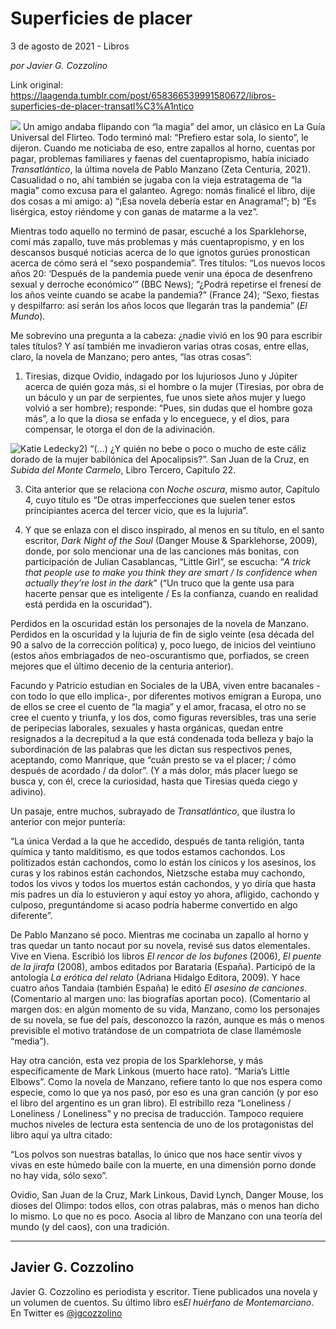 # Superficies de placer



3 de agosto de 2021 - Libros

_por Javier G. Cozzolino_

Link original: https://laagenda.tumblr.com/post/658366539991580672/libros-superficies-de-placer-transatl%C3%A1ntico

![](https://64.media.tumblr.com/6c77ab1293e1c2f9a56d28220fc6bc85/c9a53b9f81c021bd-aa/s500x750/b56e8c3863e96d113fa1171d626b03aae658fd1f.jpg)
Un amigo andaba flipando con “la magia” del amor, un clásico en La Guía Universal del Flirteo. Todo terminó mal: “Prefiero estar sola, lo siento”, le dijeron. Cuando me noticiaba de eso, entre zapallos al horno, cuentas por pagar, problemas familiares y faenas del cuentapropismo, había iniciado *Transatlántico*, la última novela de Pablo Manzano (Zeta Centuria, 2021). Casualidad o no, ahí también se jugaba con la vieja estratagema de “la magia” como excusa para el galanteo. Agrego: nomás finalicé el libro, dije dos cosas a mi amigo: a) “¡Esa novela debería estar en Anagrama!”; b) “Es lisérgica, estoy riéndome y con ganas de matarme a la vez”. 

Mientras todo aquello no terminó de pasar, escuché a los Sparklehorse, comí más zapallo, tuve más problemas y más cuentapropismo, y en los descansos busqué noticias acerca de lo que ignotos gurúes pronostican acerca de cómo será el “sexo pospandemia”. Tres títulos: “Los nuevos locos años 20: ‘Después de la pandemia puede venir una época de desenfreno sexual y derroche económico’” (BBC News); “¿Podrá repetirse el frenesí de los años veinte cuando se acabe la pandemia?” (France 24); “Sexo, fiestas y despilfarro: así serán los años locos que llegarán tras la pandemia” (*El Mundo*). 

Me sobrevino una pregunta a la cabeza: ¿nadie vivió en los 90 para escribir tales títulos? Y así también me invadieron varias otras cosas, entre ellas, claro, la novela de Manzano; pero antes, “las otras cosas”: 

1) Tiresias, dizque Ovidio, indagado por los lujuriosos Juno y Júpiter acerca de quién goza más, si el hombre o la mujer (Tiresias, por obra de un báculo y un par de serpientes, fue unos siete años mujer y luego volvió a ser hombre); responde: “Pues, sin dudas que el hombre goza más”, a lo que la diosa se enfada y lo enceguece, y el dios, para compensar, le otorga el don de la adivinación. 

![Katie Ledecky](https://64.media.tumblr.com/8fc2ada1a3768e2f5fb9c8b3decb1820/c9a53b9f81c021bd-ba/s400x600/101f690361f1b62d01b41cf279cecee774621a2f.jpg)2) “(…) ¿Y quién no bebe o poco o mucho de este cáliz dorado de la mujer babilónica del Apocalipsis?”. San Juan de la Cruz, en *Subida del Monte Carmelo*, Libro Tercero, Capítulo 22. 

3) Cita anterior que se relaciona con *Noche oscura*, mismo autor, Capítulo 4, cuyo título es “De otras imperfecciones que suelen tener estos principiantes acerca del tercer vicio, que es la lujuria”. 

4) Y que se enlaza con el disco inspirado, al menos en su título, en el santo escritor, *Dark Night of the Soul* (Danger Mouse & Sparklehorse, 2009), donde, por solo mencionar una de las canciones más bonitas, con participación de Julian Casablancas, “Little Girl”, se escucha: “*A trick that people use to make you think they are smart / Is confidence when actually they’re lost in the dark*” (“Un truco que la gente usa para hacerte pensar que es inteligente / Es la confianza, cuando en realidad está perdida en la oscuridad”). 

Perdidos en la oscuridad están los personajes de la novela de Manzano. Perdidos en la oscuridad y la lujuria de fin de siglo veinte (esa década del 90 a salvo de la corrección política) y, poco luego, de inicios del veintiuno (estos años embriagados de neo-oscurantismo que, porfiados, se creen mejores que el último decenio de la centuria anterior). 

Facundo y Patricio estudian en Sociales de la UBA, viven entre bacanales -con todo lo que ello implica-, por diferentes motivos emigran a Europa, uno de ellos se cree el cuento de “la magia” y el amor, fracasa, el otro no se cree el cuento y triunfa, y los dos, como figuras reversibles, tras una serie de peripecias laborales, sexuales y hasta orgánicas, quedan entre resignados a la decrepitud a la que está condenada toda belleza y bajo la subordinación de las palabras que les dictan sus respectivos penes, aceptando, como Manrique, que “cuán presto se va el placer; / cómo después de acordado / da dolor”. (Y a más dolor, más placer luego se busca y, con él, crece la curiosidad, hasta que Tiresias queda ciego y adivino). 

Un pasaje, entre muchos, subrayado de *Transatlántico*, que ilustra lo anterior con mejor puntería: 

 “La única Verdad a la que he accedido, después de tanta religión, tanta química y tanto malditismo, es que todos estamos cachondos. Los politizados están cachondos, como lo están los cínicos y los asesinos, los curas y los rabinos están cachondos, Nietzsche estaba muy cachondo, todos los vivos y todos los muertos están cachondos, y yo diría que hasta mis padres un día lo estuvieron y aquí estoy yo ahora, afligido, cachondo y culposo, preguntándome si acaso podría haberme convertido en algo diferente”. 

De Pablo Manzano sé poco. Mientras me cocinaba un zapallo al horno y tras quedar un tanto nocaut por su novela, revisé sus datos elementales. Vive en Viena. Escribió los libros *El rencor de los bufones* (2006), *El puente de la jirafa* (2008), ambos editados por Barataria (España). Participó de la antología *La erótica del relato* (Adriana Hidalgo Editora, 2009). Y hace cuatro años Tandaia (también España) le editó *El asesino de canciones*. (Comentario al margen uno: las biografías aportan poco). (Comentario al margen dos: en algún momento de su vida, Manzano, como los personajes de su novela, se fue del país, desconozco la razón, aunque es más o menos previsible el motivo tratándose de un compatriota de clase llamémosle “media”). 

Hay otra canción, esta vez propia de los Sparklehorse, y más específicamente de Mark Linkous (muerto hace rato). “Maria’s Little Elbows”. Como la novela de Manzano, refiere tanto lo que nos espera como especie, como lo que ya nos pasó, por eso es una gran canción (y por eso el libro del argentino es un gran libro). El estribillo reza “Loneliness / Loneliness / Loneliness” y no precisa de traducción. Tampoco requiere muchos niveles de lectura esta sentencia de uno de los protagonistas del libro aquí ya ultra citado: 

 “Los polvos son nuestras batallas, lo único que nos hace sentir vivos y vivas en este húmedo baile con la muerte, en una dimensión porno donde no hay vida, sólo sexo”. 

Ovidio, San Juan de la Cruz, Mark Linkous, David Lynch, Danger Mouse, los dioses del Olimpo: todos ellos, con otras palabras, más o menos han dicho lo mismo. Lo que no es poco. Asocia al libro de Manzano con una teoría del mundo (y del caos), con una tradición.

  




---

Javier G. Cozzolino
-------------------

 Javier G. Cozzolino es periodista y escritor. Tiene publicados una novela y un volumen de cuentos. Su último libro es*El huérfano de Montemarciano*. En Twitter es [@jgcozzolino](https://twitter.com/jgcozzolino?lang=es)

